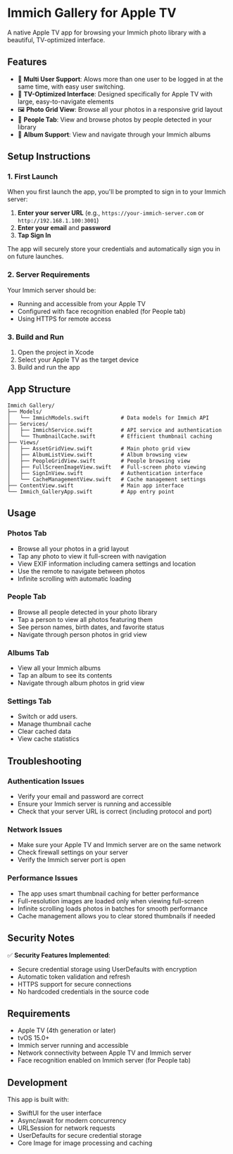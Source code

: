# Immich Gallery for Apple TV

A native Apple TV app for browsing your Immich photo library with a beautiful, TV-optimized interface.

## Features

- 👥 **Multi User Support**: Alows more than one user to be logged in at the same time, with easy user switching. 
- 📱 **TV-Optimized Interface**: Designed specifically for Apple TV with large, easy-to-navigate elements
- 🖼️ **Photo Grid View**: Browse all your photos in a responsive grid layout
- 👥 **People Tab**: View and browse photos by people detected in your library
- 📁 **Album Support**: View and navigate through your Immich albums

## Setup Instructions

### 1. First Launch

When you first launch the app, you'll be prompted to sign in to your Immich server:

1. **Enter your server URL** (e.g., `https://your-immich-server.com` or `http://192.168.1.100:3001`)
2. **Enter your email** and **password**
3. **Tap Sign In**

The app will securely store your credentials and automatically sign you in on future launches.

### 2. Server Requirements

Your Immich server should be:
- Running and accessible from your Apple TV
- Configured with face recognition enabled (for People tab)
- Using HTTPS for remote access


### 3. Build and Run

1. Open the project in Xcode
2. Select your Apple TV as the target device
3. Build and run the app

## App Structure

```
Immich Gallery/
├── Models/
│   └── ImmichModels.swift          # Data models for Immich API
├── Services/
│   ├── ImmichService.swift         # API service and authentication
│   └── ThumbnailCache.swift        # Efficient thumbnail caching
├── Views/
│   ├── AssetGridView.swift         # Main photo grid view
│   ├── AlbumListView.swift         # Album browsing view
│   ├── PeopleGridView.swift        # People browsing view
│   ├── FullScreenImageView.swift   # Full-screen photo viewing
│   ├── SignInView.swift            # Authentication interface
│   └── CacheManagementView.swift   # Cache management settings
├── ContentView.swift               # Main app interface
└── Immich_GalleryApp.swift         # App entry point
```

## Usage

### Photos Tab
- Browse all your photos in a grid layout
- Tap any photo to view it full-screen with navigation
- View EXIF information including camera settings and location
- Use the remote to navigate between photos
- Infinite scrolling with automatic loading

### People Tab
- Browse all people detected in your photo library
- Tap a person to view all photos featuring them
- See person names, birth dates, and favorite status
- Navigate through person photos in grid view

### Albums Tab
- View all your Immich albums
- Tap an album to see its contents
- Navigate through album photos in grid view

### Settings Tab
- Switch or add users.
- Manage thumbnail cache
- Clear cached data
- View cache statistics

## Troubleshooting

### Authentication Issues
- Verify your email and password are correct
- Ensure your Immich server is running and accessible
- Check that your server URL is correct (including protocol and port)

### Network Issues
- Make sure your Apple TV and Immich server are on the same network
- Check firewall settings on your server
- Verify the Immich server port is open

### Performance Issues
- The app uses smart thumbnail caching for better performance
- Full-resolution images are loaded only when viewing full-screen
- Infinite scrolling loads photos in batches for smooth performance
- Cache management allows you to clear stored thumbnails if needed

## Security Notes

✅ **Security Features Implemented**:
- Secure credential storage using UserDefaults with encryption
- Automatic token validation and refresh
- HTTPS support for secure connections
- No hardcoded credentials in the source code


## Requirements

- Apple TV (4th generation or later)
- tvOS 15.0+
- Immich server running and accessible
- Network connectivity between Apple TV and Immich server
- Face recognition enabled on Immich server (for People tab)

## Development

This app is built with:
- SwiftUI for the user interface
- Async/await for modern concurrency
- URLSession for network requests
- UserDefaults for secure credential storage
- Core Image for image processing and caching
